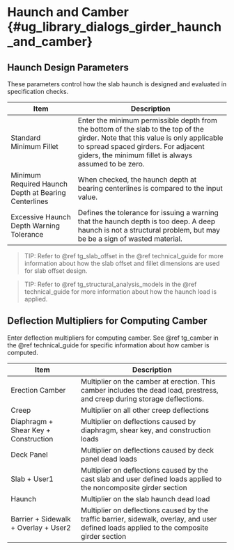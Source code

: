 Haunch and Camber {#ug_library_dialogs_girder_haunch_and_camber}
==============================================

Haunch Design Parameters
-----------------------
These parameters control how the slab haunch is designed and evaluated in specification checks.

Item | Description
-----|-------------
Standard Minimum Fillet | Enter the minimum permissible depth from the bottom of the slab to the top of the girder. Note that this value is only applicable to spread spaced girders. For adjacent giders, the minimum fillet is always assumed to be zero.
Minimum Required Haunch Depth at Bearing Centerlines | When checked, the haunch depth at bearing centerlines is compared to the input value.
Excessive Haunch Depth Warning Tolerance | Defines the tolerance for issuing a warning that the haunch depth is too deep. A deep haunch is not a structural problem, but may be be a sign of wasted material.

> TIP: Refer to @ref tg_slab_offset in the @ref technical_guide for more information about how the slab offset and fillet dimensions are used for slab offset design.

> TIP: Refer to @ref tg_structural_analysis_models in the @ref technical_guide for more information about how the haunch load is applied.


Deflection Multipliers for Computing Camber
-----------------------------------------
Enter deflection multipliers for computing camber. See @ref tg_camber in the @ref technical_guide for specific information about how camber is computed.

Item | Description
-----|-------------
Erection Camber | Multiplier on the camber at erection. This camber includes the dead load, prestress, and creep during storage deflections.
Creep | Multiplier on all other creep deflections
Diaphragm + Shear Key + Construction | Multiplier on deflections caused by diaphragm, shear key, and construction loads
Deck Panel | Multiplier on deflections caused by deck panel dead loads
Slab + User1 | Multiplier on deflections caused by the cast slab and user defined loads applied to the noncomposite girder section
Haunch | Multiplier on the slab haunch dead load
Barrier + Sidewalk + Overlay + User2 | Multiplier on deflections caused by the traffic barrier, sidewalk, overlay, and user defined loads applied to the composite girder section
